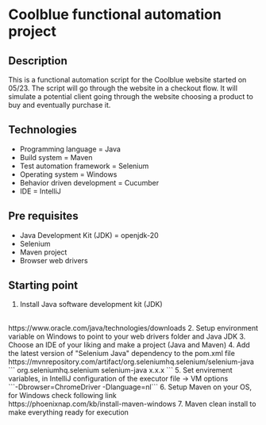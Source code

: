 # Coolblue functional automation project

## Description
This is a functional automation script for the Coolblue website started on 05/23. 
The script will go through the website in a checkout flow. It will simulate a 
potential client going through the website choosing a product to buy and eventually purchase it.

## Technologies
- Programming language = Java
- Build system = Maven
- Test automation framework = Selenium
- Operating system = Windows
- Behavior driven development = Cucumber
- IDE = IntelliJ

## Pre requisites
- Java Development Kit (JDK) = openjdk-20
- Selenium
- Maven project
- Browser web drivers

## Starting point
1. Install Java software development kit (JDK)
<br />
https://www.oracle.com/java/technologies/downloads
2. Setup environment variable on Windows to point to your web drivers folder and Java JDK
3. Choose an IDE of your liking and make a project (Java and Maven)
4. Add the latest version of "Selenium Java" dependency to the pom.xml file
<br />
https://mvnrepository.com/artifact/org.seleniumhq.selenium/selenium-java
```
<!-- https://mvnrepository.com/artifact/org.seleniumhq.selenium/selenium-java -->
<dependency>
    <groupId>org.seleniumhq.selenium</groupId>
    <artifactId>selenium-java</artifactId>
    <version>x.x.x</version>
</dependency>
```
5. Set envirement variables, in IntelliJ configuration of the executor file -> VM options
<br />
```-Dbrowser=ChromeDriver -Dlanguage=nl```
6. Setup Maven on your OS, for Windows check following link
<br />
https://phoenixnap.com/kb/install-maven-windows
7. Maven clean install to make everything ready for execution